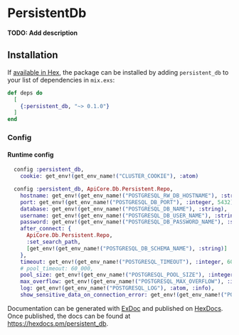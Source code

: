 # PersistentDb

**TODO: Add description**

## Installation

If [available in Hex](https://hex.pm/docs/publish), the package can be installed
by adding `persistent_db` to your list of dependencies in `mix.exs`:

```elixir
def deps do
  [
    {:persistent_db, "~> 0.1.0"}
  ]
end
```

### Config
#### Runtime config
```elixir
  config :persistent_db,
    cookie: get_env!(get_env_name!("CLUSTER_COOKIE"), :atom)

  config :persistent_db, ApiCore.Db.Persistent.Repo,
    hostname: get_env!(get_env_name!("POSTGRESQL_RW_DB_HOSTNAME"), :string),
    port: get_env!(get_env_name!("POSTGRESQL_DB_PORT"), :integer, 5432),
    database: get_env!(get_env_name!("POSTGRESQL_DB_NAME"), :string),
    username: get_env!(get_env_name!("POSTGRESQL_DB_USER_NAME"), :string),
    password: get_env!(get_env_name!("POSTGRESQL_DB_PASSWORD_NAME"), :string),
    after_connect: {
      ApiCore.Db.Persistent.Repo,
      :set_search_path,
      [get_env!(get_env_name!("POSTGRESQL_DB_SCHEMA_NAME"), :string)]
    },
    timeout: get_env!(get_env_name!("POSTGRESQL_TIMEOUT"), :integer, 60_000),
    # pool_timeout: 60_000,
    pool_size: get_env!(get_env_name!("POSTGRESQL_POOL_SIZE"), :integer, 100),
    max_overflow: get_env!(get_env_name!("POSTGRESQL_MAX_OVERFLOW"), :integer, 32),
    log: get_env!(get_env_name!("POSTGRESQL_LOG"), :atom, :info),
    show_sensitive_data_on_connection_error: get_env!(get_env_name!("POSTGRESQL_SHOW_SENSITIVE_DATA"), :boolean, false)
```


Documentation can be generated with [ExDoc](https://github.com/elixir-lang/ex_doc)
and published on [HexDocs](https://hexdocs.pm). Once published, the docs can
be found at <https://hexdocs.pm/persistent_db>.

